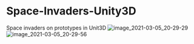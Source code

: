 # Space-Invaders-Unity3D
Space invaders on prototypes in Unit3D
![image_2021-03-05_20-29-29](https://user-images.githubusercontent.com/57559998/110158104-0559cf80-7dfa-11eb-875f-659b4b5773e8.png)
![image_2021-03-05_20-29-56](https://user-images.githubusercontent.com/57559998/110158113-07239300-7dfa-11eb-936c-ee92f45a903c.png)
